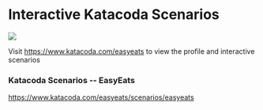 # Interactive Katacoda Scenarios

[![](http://shields.katacoda.com/katacoda/20032979d/count.svg)](https://www.katacoda.com/20032979d "Get your profile on Katacoda.com")

Visit https://www.katacoda.com/easyeats to view the profile and interactive scenarios

### Katacoda Scenarios -- EasyEats
https://www.katacoda.com/easyeats/scenarios/easyeats

